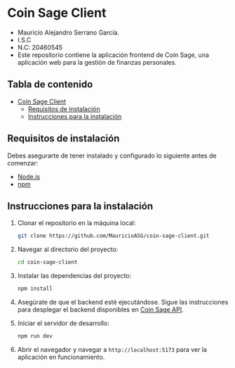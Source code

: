 # Coin Sage Client
- Mauricio Alejandro Serrano García.
- I.S.C
- N.C: 20460545
- Este repositorio contiene la aplicación frontend de Coin Sage, una aplicación web para la gestión de finanzas personales.

## Tabla de contenido

- [Coin Sage Client](#coin-sage-client)
  - [Requisitos de instalación](#requisitos-de-instalación)
  - [Instrucciones para la instalación](#instrucciones-para-la-instalación)

## Requisitos de instalación

Debes asegurarte de tener instalado y configurado lo siguiente antes de comenzar:

- [Node.js](https://nodejs.org/)
- [npm](https://www.npmjs.com/)

## Instrucciones para la instalación

1. Clonar el repositorio en la máquina local:
   
   ```sh
   git clone https://github.com/MauricioASG/coin-sage-client.git
   ```

2. Navegar al directorio del proyecto:
   
   ```sh
   cd coin-sage-client
   ```

3. Instalar las dependencias del proyecto:
   
   ```sh
   npm install
   ```

4. Asegúrate de que el backend esté ejecutándose. Sigue las instrucciones para desplegar el backend disponibles en [Coin Sage API](https://github.com/MauricioASG/coin-sage.git).

5. Iniciar el servidor de desarrollo:

    ```sh
    npm run dev
    ```

6. Abrir el navegador y navegar a `http://localhost:5173` para ver la aplicación en funcionamiento.
